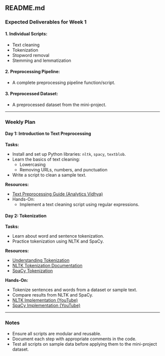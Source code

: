 ## README.md

### Expected Deliverables for Week 1

#### 1. Individual Scripts:

- Text cleaning
- Tokenization
- Stopword removal
- Stemming and lemmatization

#### 2. Preprocessing Pipeline:

- A complete preprocessing pipeline function/script.

#### 3. Preprocessed Dataset:

- A preprocessed dataset from the mini-project.

---

### Weekly Plan

#### Day 1: Introduction to Text Preprocessing

**Tasks:**

- Install and set up Python libraries: `nltk`, `spacy`, `textblob`.
- Learn the basics of text cleaning:
  - Lowercasing
  - Removing URLs, numbers, and punctuation
- Write a script to clean a sample text.

**Resources:**

- [Text Preprocessing Guide (Analytics Vidhya)](https://www.analyticsvidhya.com/blog/2021/06/text-preprocessing-in-nlp-with-python-codes/)
- Hands-On:
  - Implement a text cleaning script using regular expressions.

#### Day 2: Tokenization

**Tasks:**

- Learn about word and sentence tokenization.
- Practice tokenization using NLTK and SpaCy.

**Resources:**

- [Understanding Tokenization](https://www.nltk.org)
- [NLTK Tokenization Documentation](https://www.nltk.org/api/nltk.tokenize.html)
- [SpaCy Tokenization](https://spacy.io/usage/linguistic-features#tokenization)

**Hands-On:**

- Tokenize sentences and words from a dataset or sample text.
- Compare results from NLTK and SpaCy.
- [NLTK Implementation (YouTube)](https://www.youtube.com/watch?v=FLZvOKSCkxY&list=PLQVvvaa0QuDf2JswnfiGkliBInZnIC4HL)
- [SpaCy Implementation (YouTube)](https://www.youtube.com/watch?v=_lR3RjvYvF4)

---

### Notes

- Ensure all scripts are modular and reusable.
- Document each step with appropriate comments in the code.
- Test all scripts on sample data before applying them to the mini-project dataset.

